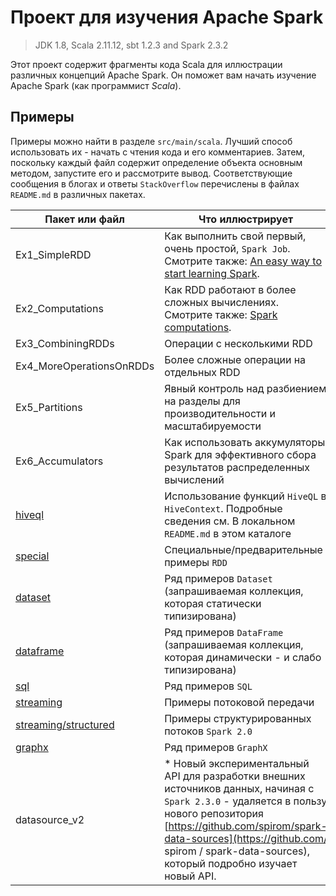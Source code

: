 # Проект для изучения Apache Spark

>JDK 1.8, Scala 2.11.12, sbt 1.2.3 and Spark 2.3.2

Этот проект содержит фрагменты кода Scala для иллюстрации различных концепций Apache Spark. Он поможет вам начать 
изучение Apache Spark (как программист _Scala_).

## Примеры

Примеры можно найти в разделе `src/main/scala`. Лучший способ использовать их - начать с чтения кода и его комментариев. 
Затем, поскольку каждый файл содержит определение объекта основным методом, запустите его и рассмотрите вывод. 
Соответствующие сообщения в блогах и ответы `StackOverflow` перечислены в файлах `README.md` в различных пакетах.

| Пакет или файл                   | Что иллюстрирует      |
|----------------------------------|-----------------------|
|        Ex1_SimpleRDD             | Как выполнить свой первый, очень простой, `Spark Job`. Смотрите также: [An easy way to start learning Spark](http://www.river-of-bytes.com/2014/11/an-easy-way-to-start-learning-spark.html).
|        Ex2_Computations          | Как RDD работают в более сложных вычислениях. Смотрите также: [Spark computations](http://www.river-of-bytes.com/2014/11/spark-computations.html). |
|        Ex3_CombiningRDDs         | Операции с несколькими RDD |
|        Ex4_MoreOperationsOnRDDs  | Более сложные операции на отдельных RDD |
|        Ex5_Partitions            | Явный контроль над разбиением на разделы для производительности и масштабируемости |
|        Ex6_Accumulators          | Как использовать аккумуляторы Spark для эффективного сбора результатов распределенных вычислений |
| [hiveql](src/main/scala/hiveql)  | Использование функций `HiveQL` в `HiveContext`. Подробные сведения см. В локальном `README.md` в этом каталоге |
| [special](src/main/scala/special) | Специальные/предварительные примеры `RDD` |
| [dataset](src/main/scala/dataset) | Ряд примеров `Dataset` (запрашиваемая коллекция, которая статически типизирована)  |
| [dataframe](src/main/scala/dataframe) |Ряд примеров `DataFrame` (запрашиваемая коллекция, которая динамически - и слабо типизирована)  |
| [sql](src/main/scala/sql)             | Ряд примеров `SQL` |
| [streaming](src/main/scala/streaming) | Примеры потоковой передачи |
| [streaming/structured](src/main/scala/streaming/structured) | Примеры структурированных потоков `Spark 2.0`  |
| [graphx](src/main/scala/graphx)       | Ряд примеров `GraphX`  |
| datasource_v2                          | * Новый экспериментальный API для разработки внешних источников данных, начиная с `Spark 2.3.0` - удаляется в пользу нового репозитория [https://github.com/spirom/spark-data-sources](https://github.com/ spirom / spark-data-sources), который подробно изучает новый API. |

